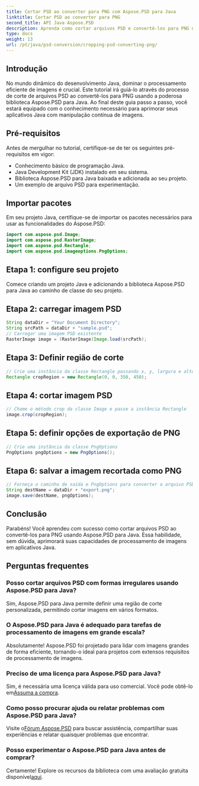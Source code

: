 ```yaml
---
title: Cortar PSD ao converter para PNG com Aspose.PSD para Java
linktitle: Cortar PSD ao converter para PNG
second_title: API Java Aspose.PSD
description: Aprenda como cortar arquivos PSD e convertê-los para PNG usando Aspose.PSD para Java. Aprimore seus aplicativos Java com processamento de imagens eficiente.
type: docs
weight: 13
url: /pt/java/psd-conversion/cropping-psd-converting-png/
---
```

## Introdução
No mundo dinâmico do desenvolvimento Java, dominar o processamento eficiente de imagens é crucial. Este tutorial irá guiá-lo através do processo de corte de arquivos PSD ao convertê-los para PNG usando a poderosa biblioteca Aspose.PSD para Java. Ao final deste guia passo a passo, você estará equipado com o conhecimento necessário para aprimorar seus aplicativos Java com manipulação contínua de imagens.
## Pré-requisitos
Antes de mergulhar no tutorial, certifique-se de ter os seguintes pré-requisitos em vigor:
- Conhecimento básico de programação Java.
- Java Development Kit (JDK) instalado em seu sistema.
- Biblioteca Aspose.PSD para Java baixada e adicionada ao seu projeto.
- Um exemplo de arquivo PSD para experimentação.
## Importar pacotes
Em seu projeto Java, certifique-se de importar os pacotes necessários para usar as funcionalidades do Aspose.PSD:
```java
import com.aspose.psd.Image;
import com.aspose.psd.RasterImage;
import com.aspose.psd.Rectangle;
import com.aspose.psd.imageoptions.PngOptions;
```
## Etapa 1: configure seu projeto
Comece criando um projeto Java e adicionando a biblioteca Aspose.PSD para Java ao caminho de classe do seu projeto.
## Etapa 2: carregar imagem PSD
```java
String dataDir = "Your Document Directory";
String srcPath = dataDir + "sample.psd";
// Carregar uma imagem PSD existente
RasterImage image = (RasterImage)Image.load(srcPath);
```
## Etapa 3: Definir região de corte
```java
// Crie uma instância da classe Rectangle passando x, y, largura e altura
Rectangle cropRegion = new Rectangle(0, 0, 350, 450);
```
## Etapa 4: cortar imagem PSD
```java
// Chame o método crop da classe Image e passe a instância Rectangle
image.crop(cropRegion);
```
## Etapa 5: definir opções de exportação de PNG
```java
// Crie uma instância da classe PngOptions
PngOptions pngOptions = new PngOptions();
```
## Etapa 6: salvar a imagem recortada como PNG
```java
// Forneça o caminho de saída e PngOptions para converter o arquivo PSD em PNG e salvar a saída
String destName = dataDir + "export.png";
image.save(destName, pngOptions);
```
## Conclusão
Parabéns! Você aprendeu com sucesso como cortar arquivos PSD ao convertê-los para PNG usando Aspose.PSD para Java. Essa habilidade, sem dúvida, aprimorará suas capacidades de processamento de imagens em aplicativos Java.
## Perguntas frequentes
### Posso cortar arquivos PSD com formas irregulares usando Aspose.PSD para Java?
Sim, Aspose.PSD para Java permite definir uma região de corte personalizada, permitindo cortar imagens em vários formatos.
### O Aspose.PSD para Java é adequado para tarefas de processamento de imagens em grande escala?
Absolutamente! Aspose.PSD foi projetado para lidar com imagens grandes de forma eficiente, tornando-o ideal para projetos com extensos requisitos de processamento de imagens.
### Preciso de uma licença para Aspose.PSD para Java?
 Sim, é necessária uma licença válida para uso comercial. Você pode obtê-lo em[Assuma a compra](https://purchase.aspose.com/buy).
### Como posso procurar ajuda ou relatar problemas com Aspose.PSD para Java?
 Visite o[Fórum Aspose.PSD](https://forum.aspose.com/c/psd/34) para buscar assistência, compartilhar suas experiências e relatar quaisquer problemas que encontrar.
### Posso experimentar o Aspose.PSD para Java antes de comprar?
 Certamente! Explore os recursos da biblioteca com uma avaliação gratuita disponível[aqui](https://releases.aspose.com/).